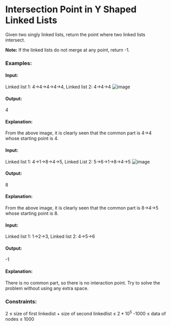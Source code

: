 # Intersection Point in Y Shaped Linked Lists
Given two singly linked lists, return the point where two linked lists intersect.

**Note:** If the linked lists do not merge at any point, return -1.

### Examples:
#### Input:
Linked list 1: 4->4->4->4->4, Linked list 2: 4->4->4
![image](https://github.com/user-attachments/assets/f846ee5a-2fe7-4432-a0d9-dff74074fdb1)
#### Output:
4
#### Explanation:
From the above image, it is clearly seen that the common part is 4->4 whose starting point is 4.

#### Input:
Linked list 1: 4->1->8->4->5, Linked List 2: 5->6->1->8->4->5
![image](https://github.com/user-attachments/assets/c1c43fa9-3e68-4653-b08b-23bf2738d2ae)
#### Output:
8
#### Explanation:
From the above image, it is clearly seen that the common part is 8->4->5 whose starting point is 8.

#### Input:
Linked list 1: 1->2->3, Linked list 2: 4->5->6
#### Output:
-1
#### Explanation:
There is no common part, so there is no interaction point.
Try to solve the problem without using any extra space.

### Constraints:
2 ≤ size of first linkedist + size of second linkedlist ≤ $`2*10^5`$
-1000 ≤ data of nodes ≤ 1000


